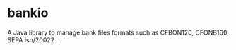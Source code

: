 # bankio
 A Java library to manage bank files formats such as CFBON120, CFONB160, SEPA  iso/20022 ... 